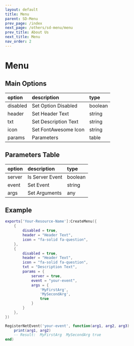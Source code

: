 ```yaml
---
layout: default
title: Menu
parent: SD-Menu
prev_page: /index
next_page: /others/sd-menu/menu
prev_title: About Us
next_title: Menu
nav_order: 2
---
```


# Menu

## Main Options

| option       | description             | type              |
|:-------------|:------------------------|:------------------|
| disabled     | Set Option Disabled     | boolean
| header       | Set Header Text         | string
| txt          | Set Description Text    | string
| icon         | Set FontAwesome Icon    | string
| params       | Parameters              | table

## Parameters Table

| option       | description             | type              |
|:-------------|:------------------------|:------------------|
| server       | Is Server Event         | boolean
| event        | Set Event               | string
| args         | Set Arguments           | any

## Example

```lua
exports['Your-Resource-Name']:CreateMenu({
    {
        disabled = true,                                        
        header = "Header Text",                               
        icon = "fa-solid fa-question",
    },
    {
        disabled = true,                                        
        header = "Header Text",                               
        icon = "fa-solid fa-question",                       
        txt = "Description Text",                                
        params = {                                              
            server = true,                                     
            event = "your-event",                         
            args = {                                            
                'MyFirstArg',
                'MySecondArg',
                true   
            }                         
        }
    },
})

RegisterNetEvent('your-event', function(arg1, arg2, arg3)
    print(arg1, arg2)
    -- Result:  MyFirstArg  MySecondArg true
end)
```